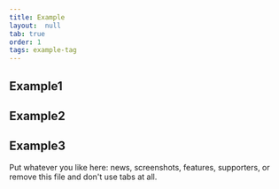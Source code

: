 ```yaml
---
title: Example
layout:  null
tab: true
order: 1
tags: example-tag
---
```


## Example1
## Example2
## Example3


Put whatever you like here: news, screenshots, features, supporters, or remove this file and don't use tabs at all.
